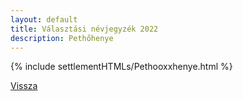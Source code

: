 ```yaml
---
layout: default
title: Választási névjegyzék 2022
description: Pethőhenye
---
```


{% include settlementHTMLs/Pethooxxhenye.html %}

[Vissza](../)